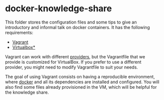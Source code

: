 # docker-knowledge-share

This folder stores the configuration files and some tips to give an
introductory and informal talk on docker containers. It has the following
requirements:

 - [Vagrant](https://www.vagrantup.com/downloads.html)
 - [Virtualbox*](https://www.virtualbox.org/wiki/Downloads)

Vagrant can work with different [providers](https://www.vagrantup.com/docs/providers/),
but the Vagrantfile that we provide is customized for VirtualBox. If you prefer
to use a different provider, you might need to  modify Vagrantfile to suit your
needs.

The goal of using Vagrant consists on having a reproducible environment, where
[docker](https://www.docker.com/) and all its dependencies are installed and
configured. You will also find some files already provisioned in the VM, which
will be helpful for the knowledge share.
